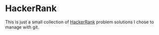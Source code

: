 # HackerRank

This is just a small collection of [HackerRank](https://www.hackerrank.com/) problem solutions I chose to manage with git.
